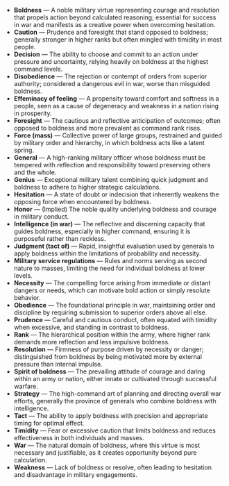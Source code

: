 - **Boldness** — A noble military virtue representing courage and resolution that propels action beyond calculated reasoning; essential for success in war and manifests as a creative power when overcoming hesitation.
- **Caution** — Prudence and foresight that stand opposed to boldness; generally stronger in higher ranks but often mingled with timidity in most people.
- **Decision** — The ability to choose and commit to an action under pressure and uncertainty, relying heavily on boldness at the highest command levels.
- **Disobedience** — The rejection or contempt of orders from superior authority; considered a dangerous evil in war, worse than misguided boldness.
- **Effeminacy of feeling** — A propensity toward comfort and softness in a people, seen as a cause of degeneracy and weakness in a nation rising in prosperity.
- **Foresight** — The cautious and reflective anticipation of outcomes; often opposed to boldness and more prevalent as command rank rises.
- **Force (mass)** — Collective power of large groups, restrained and guided by military order and hierarchy, in which boldness acts like a latent spring.
- **General** — A high-ranking military officer whose boldness must be tempered with reflection and responsibility toward preserving others and the whole.
- **Genius** — Exceptional military talent combining quick judgment and boldness to adhere to higher strategic calculations.
- **Hesitation** — A state of doubt or indecision that inherently weakens the opposing force when encountered by boldness.
- **Honor** — (Implied) The noble quality underlying boldness and courage in military conduct.
- **Intelligence (in war)** — The reflective and discerning capacity that guides boldness, especially in higher command, ensuring it is purposeful rather than reckless.
- **Judgment (tact of)** — Rapid, insightful evaluation used by generals to apply boldness within the limitations of probability and necessity.
- **Military service regulations** — Rules and norms serving as second nature to masses, limiting the need for individual boldness at lower levels.
- **Necessity** — The compelling force arising from immediate or distant dangers or needs, which can motivate bold action or simply resolute behavior.
- **Obedience** — The foundational principle in war, maintaining order and discipline by requiring submission to superior orders above all else.
- **Prudence** — Careful and cautious conduct, often equated with timidity when excessive, and standing in contrast to boldness.
- **Rank** — The hierarchical position within the army, where higher rank demands more reflection and less impulsive boldness.
- **Resolution** — Firmness of purpose driven by necessity or danger; distinguished from boldness by being motivated more by external pressure than internal impulse.
- **Spirit of boldness** — The prevailing attitude of courage and daring within an army or nation, either innate or cultivated through successful warfare.
- **Strategy** — The high-command art of planning and directing overall war efforts, generally the province of generals who combine boldness with intelligence.
- **Tact** — The ability to apply boldness with precision and appropriate timing for optimal effect.
- **Timidity** — Fear or excessive caution that limits boldness and reduces effectiveness in both individuals and masses.
- **War** — The natural domain of boldness, where this virtue is most necessary and justifiable, as it creates opportunity beyond pure calculation.
- **Weakness** — Lack of boldness or resolve, often leading to hesitation and disadvantage in military engagements.
